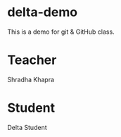 # delta-demo
This is a demo for git &amp; GitHub class.
# Teacher
 Shradha Khapra

 # Student
 Delta Student
 
